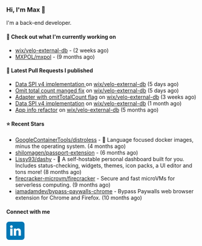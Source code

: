 ### Hi, I'm Max 👋

I'm a back-end developer.

#### 👷 Check out what I'm currently working on

- [wix/velo-external-db](https://github.com/wix/velo-external-db) -  (2 weeks ago)
- [MXPOL/mxpol](https://github.com/MXPOL/mxpol) -  (9 months ago)

#### 🔨 Latest Pull Requests I published

- [Data SPI v4 implementation ](https://github.com/wix/velo-external-db/pull/459) on [wix/velo-external-db](https://github.com/wix/velo-external-db) (5 days ago)
- [Omit total count manged fix](https://github.com/wix/velo-external-db/pull/458) on [wix/velo-external-db](https://github.com/wix/velo-external-db) (5 days ago)
- [Adapter with omitTotalCount flag](https://github.com/wix/velo-external-db/pull/453) on [wix/velo-external-db](https://github.com/wix/velo-external-db) (3 weeks ago)
- [Data SPI v4 implementation](https://github.com/wix/velo-external-db/pull/452) on [wix/velo-external-db](https://github.com/wix/velo-external-db) (1 month ago)
- [App info refactor](https://github.com/wix/velo-external-db/pull/446) on [wix/velo-external-db](https://github.com/wix/velo-external-db) (5 months ago)

#### ⭐ Recent Stars

- [GoogleContainerTools/distroless](https://github.com/GoogleContainerTools/distroless) - 🥑  Language focused docker images, minus the operating system.   (4 months ago)
- [shilomagen/passport-extension](https://github.com/shilomagen/passport-extension) -  (6 months ago)
- [Lissy93/dashy](https://github.com/Lissy93/dashy) - 🚀 A self-hostable personal dashboard built for you. Includes status-checking, widgets, themes, icon packs, a UI editor and tons more! (8 months ago)
- [firecracker-microvm/firecracker](https://github.com/firecracker-microvm/firecracker) - Secure and fast microVMs for serverless computing. (9 months ago)
- [iamadamdev/bypass-paywalls-chrome](https://github.com/iamadamdev/bypass-paywalls-chrome) - Bypass Paywalls web browser extension for Chrome and Firefox. (10 months ago)

#### Connect with me

[<img align="left" alt="LinkedIn" width="48px"  src="icons/linkedin.svg" />][linkedin]

[linkedin]: https://www.linkedin.com/in/max-polski/
